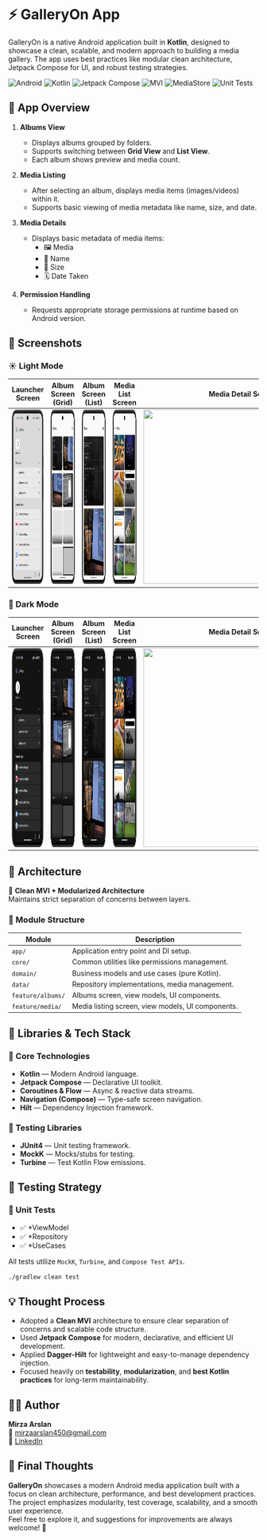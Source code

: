 # ⚡ GalleryOn App

GalleryOn is a native Android application built in **Kotlin**, designed to showcase a clean, scalable, and modern approach to building a media gallery. The app uses best practices like modular clean architecture, Jetpack Compose for UI, and robust testing strategies.

![Android](https://img.shields.io/badge/Platform-Android-brightgreen?logo=android)
![Kotlin](https://img.shields.io/badge/Language-Kotlin-purple?logo=kotlin)
![Jetpack Compose](https://img.shields.io/badge/UI-Jetpack%20Compose-blue?logo=jetpackcompose)
![MVI](https://img.shields.io/badge/Architecture-MVI-orange)
![MediaStore](https://img.shields.io/badge/Storage-MediaStore-yellow)
![Unit Tests](https://img.shields.io/badge/Tests-Unit%20Tests-blue)

## 📝 App Overview

1.  **Albums View**
    * Displays albums grouped by folders.
    * Supports switching between **Grid View** and **List View**.
    * Each album shows preview and media count.

2.  **Media Listing**
    * After selecting an album, displays media items (images/videos) within it.
    * Supports basic viewing of media metadata like name, size, and date.

3.  **Media Details**
    * Displays basic metadata of media items:
      * 🖼️ Media
      * 📄 Name
      * 📏 Size
      * 🗓️ Date Taken

4.  **Permission Handling**
    * Requests appropriate storage permissions at runtime based on Android version.


## 📸 Screenshots

### ☀️ Light Mode

| Launcher Screen |                          Album Screen (Grid)                          |                          Album Screen (List)                          |                        Media List Screen                        |                          Media Detail Screen                           |
|:---------------:|:---------------------------------------------------------------------:|:---------------------------------------------------------------------:|:---------------------------------------------------------------:|:----------------------------------------------------------------------:|
| <img src="screenshots/day/launcher.png" width="400" height="350"/> | <img src="screenshots/day/albums-grid.png" width="400" height="350"/> | <img src="screenshots/day/albums-list.png" width="400" height="350"/> | <img src="screenshots/day/media.png" width="400" height="350"/> | <img src="screenshots/day/media-detail.png" width="400" height="350"/> |



### 🌙 Dark Mode

| Launcher Screen |                           Album Screen (Grid)                           |                           Album Screen (List)                           |                         Media List Screen                         |                           Media Detail Screen                            |
|:---------------:|:-----------------------------------------------------------------------:|:-----------------------------------------------------------------------:|:-----------------------------------------------------------------:|:------------------------------------------------------------------------:|
| <img src="screenshots/night/launcher.png" width="400" height="400"/> | <img src="screenshots/night/albums-grid.png" width="400" height="400"/> | <img src="screenshots/night/albums-list.png" width="400" height="400"/> | <img src="screenshots/night/media.png" width="400" height="400"/> | <img src="screenshots/night/media-detail.png" width="400" height="400"/> |



## 🧠 Architecture

🧱 **Clean MVI + Modularized Architecture**  
Maintains strict separation of concerns between layers.

### 📁 Module Structure

| Module       | Description                                              |
|-------------------------|----------------------------------------------------------|
| `app/`                  | Application entry point and DI setup.                   |
| `core/`                 | Common utilities like permissions management.           |
| `domain/`               | Business models and use cases (pure Kotlin).            |
| `data/`                 | Repository implementations, media management.           |
| `feature/albums/`       | Albums screen, view models, UI components.               |
| `feature/media/`        | Media listing screen, view models, UI components.        |


## 🚀 Libraries & Tech Stack

### 🧰 Core Technologies

- **Kotlin** — Modern Android language.
- **Jetpack Compose** — Declarative UI toolkit.
- **Coroutines & Flow** — Async & reactive data streams.
- **Navigation (Compose)** — Type-safe screen navigation.
- **Hilt** — Dependency Injection framework.

### 🧪 Testing Libraries

- **JUnit4** — Unit testing framework.
- **MockK** — Mocks/stubs for testing.
- **Turbine** — Test Kotlin Flow emissions.


## 🧪 Testing Strategy

### 🧷 Unit Tests

- ✅ *ViewModel
- ✅ *Repository
- ✅ *UseCases

All tests utilize `MockK`, `Turbine`, and `Compose Test APIs`.

```bash
./gradlew clean test
```

## 💡 Thought Process

* Adopted a **Clean MVI** architecture to ensure clear separation of concerns and scalable code structure.
* Used **Jetpack Compose** for modern, declarative, and efficient UI development.
* Applied **Dagger-Hilt** for lightweight and easy-to-manage dependency injection.
* Focused heavily on **testability**, **modularization**, and **best Kotlin practices** for long-term maintainability.

## 👨‍💻 Author

**Mirza Arslan**<br>
📧 mirzaarslan450@gmail.com<br>
🔗 [LinkedIn](https://www.linkedin.com/in/mirza-arslan/)

## 🧭 Final Thoughts

**GalleryOn** showcases a modern Android media application built with a focus on clean architecture, performance, and best development practices.  
The project emphasizes modularity, test coverage, scalability, and a smooth user experience.  
Feel free to explore it, and suggestions for improvements are always welcome! 🚀



